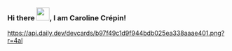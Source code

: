 ### Hi there <img src="https://raw.githubusercontent.com/MartinHeinz/MartinHeinz/master/wave.gif" width="30px">, I am Caroline Crépin!

<!--
**Carolinecrepin/Carolinecrepin** is a ✨ _special_ ✨ repository because its `README.md` (this file) appears on your GitHub profile.

Here are some ideas to get you started:

- 🔭 I’m currently working on ...
- 🌱 I’m currently learning ...
- 👯 I’m looking to collaborate on ...
- 🤔 I’m looking for help with ...
- 💬 Ask me about ...
- 📫 How to reach me: ...
- 😄 Pronouns: ...
- ⚡ Fun fact: ...
-->
https://api.daily.dev/devcards/b97f49c1d9f944bdb025ea338aaae401.png?r=4al


